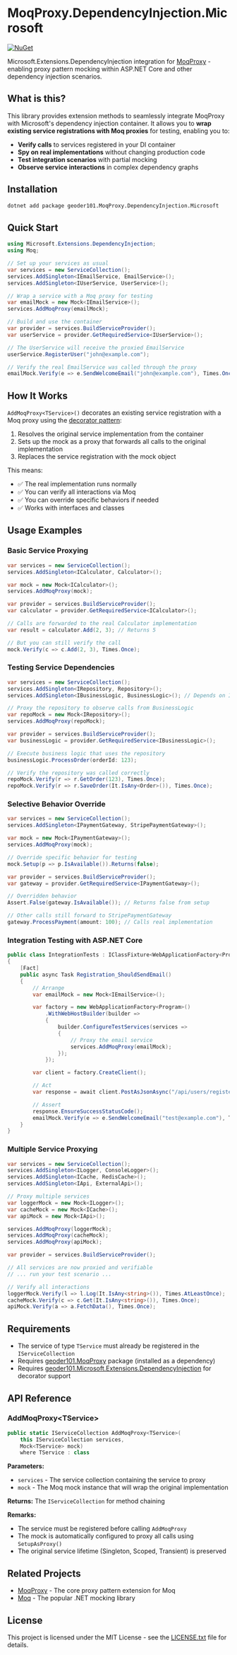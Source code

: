 # MoqProxy.DependencyInjection.Microsoft

[![NuGet](https://img.shields.io/nuget/v/geoder101.MoqProxy.DependencyInjection.Microsoft.svg)](https://www.nuget.org/packages/geoder101.MoqProxy.DependencyInjection.Microsoft/)

Microsoft.Extensions.DependencyInjection integration for [MoqProxy](https://github.com/geoder101/MoqProxy) - enabling proxy pattern mocking within ASP.NET Core and other dependency injection scenarios.

## What is this?

This library provides extension methods to seamlessly integrate MoqProxy with Microsoft's dependency injection container. It allows you to **wrap existing service registrations with Moq proxies** for testing, enabling you to:

- **Verify calls** to services registered in your DI container
- **Spy on real implementations** without changing production code
- **Test integration scenarios** with partial mocking
- **Observe service interactions** in complex dependency graphs

## Installation

```bash
dotnet add package geoder101.MoqProxy.DependencyInjection.Microsoft
```

## Quick Start

```csharp
using Microsoft.Extensions.DependencyInjection;
using Moq;

// Set up your services as usual
var services = new ServiceCollection();
services.AddSingleton<IEmailService, EmailService>();
services.AddSingleton<IUserService, UserService>();

// Wrap a service with a Moq proxy for testing
var emailMock = new Mock<IEmailService>();
services.AddMoqProxy(emailMock);

// Build and use the container
var provider = services.BuildServiceProvider();
var userService = provider.GetRequiredService<IUserService>();

// The UserService will receive the proxied EmailService
userService.RegisterUser("john@example.com");

// Verify the real EmailService was called through the proxy
emailMock.Verify(e => e.SendWelcomeEmail("john@example.com"), Times.Once);
```

## How It Works

`AddMoqProxy<TService>()` decorates an existing service registration with a Moq proxy using the [decorator pattern](https://en.wikipedia.org/wiki/Decorator_pattern):

1. Resolves the original service implementation from the container
2. Sets up the mock as a proxy that forwards all calls to the original implementation
3. Replaces the service registration with the mock object

This means:

- ✅ The real implementation runs normally
- ✅ You can verify all interactions via Moq
- ✅ You can override specific behaviors if needed
- ✅ Works with interfaces and classes

## Usage Examples

### Basic Service Proxying

```csharp
var services = new ServiceCollection();
services.AddSingleton<ICalculator, Calculator>();

var mock = new Mock<ICalculator>();
services.AddMoqProxy(mock);

var provider = services.BuildServiceProvider();
var calculator = provider.GetRequiredService<ICalculator>();

// Calls are forwarded to the real Calculator implementation
var result = calculator.Add(2, 3); // Returns 5

// But you can still verify the call
mock.Verify(c => c.Add(2, 3), Times.Once);
```

### Testing Service Dependencies

```csharp
var services = new ServiceCollection();
services.AddSingleton<IRepository, Repository>();
services.AddSingleton<IBusinessLogic, BusinessLogic>(); // Depends on IRepository

// Proxy the repository to observe calls from BusinessLogic
var repoMock = new Mock<IRepository>();
services.AddMoqProxy(repoMock);

var provider = services.BuildServiceProvider();
var businessLogic = provider.GetRequiredService<IBusinessLogic>();

// Execute business logic that uses the repository
businessLogic.ProcessOrder(orderId: 123);

// Verify the repository was called correctly
repoMock.Verify(r => r.GetOrder(123), Times.Once);
repoMock.Verify(r => r.SaveOrder(It.IsAny<Order>()), Times.Once);
```

### Selective Behavior Override

```csharp
var services = new ServiceCollection();
services.AddSingleton<IPaymentGateway, StripePaymentGateway>();

var mock = new Mock<IPaymentGateway>();
services.AddMoqProxy(mock);

// Override specific behavior for testing
mock.Setup(p => p.IsAvailable()).Returns(false);

var provider = services.BuildServiceProvider();
var gateway = provider.GetRequiredService<IPaymentGateway>();

// Overridden behavior
Assert.False(gateway.IsAvailable()); // Returns false from setup

// Other calls still forward to StripePaymentGateway
gateway.ProcessPayment(amount: 100); // Calls real implementation
```

### Integration Testing with ASP.NET Core

```csharp
public class IntegrationTests : IClassFixture<WebApplicationFactory<Program>>
{
    [Fact]
    public async Task Registration_ShouldSendEmail()
    {
        // Arrange
        var emailMock = new Mock<IEmailService>();

        var factory = new WebApplicationFactory<Program>()
            .WithWebHostBuilder(builder =>
            {
                builder.ConfigureTestServices(services =>
                {
                    // Proxy the email service
                    services.AddMoqProxy(emailMock);
                });
            });

        var client = factory.CreateClient();

        // Act
        var response = await client.PostAsJsonAsync("/api/users/register", new { Email = "test@example.com" });

        // Assert
        response.EnsureSuccessStatusCode();
        emailMock.Verify(e => e.SendWelcomeEmail("test@example.com"), Times.Once);
    }
}
```

### Multiple Service Proxying

```csharp
var services = new ServiceCollection();
services.AddSingleton<ILogger, ConsoleLogger>();
services.AddSingleton<ICache, RedisCache>();
services.AddSingleton<IApi, ExternalApi>();

// Proxy multiple services
var loggerMock = new Mock<ILogger>();
var cacheMock = new Mock<ICache>();
var apiMock = new Mock<IApi>();

services.AddMoqProxy(loggerMock);
services.AddMoqProxy(cacheMock);
services.AddMoqProxy(apiMock);

var provider = services.BuildServiceProvider();

// All services are now proxied and verifiable
// ... run your test scenario ...

// Verify all interactions
loggerMock.Verify(l => l.Log(It.IsAny<string>()), Times.AtLeastOnce);
cacheMock.Verify(c => c.Get(It.IsAny<string>()), Times.Once);
apiMock.Verify(a => a.FetchData(), Times.Once);
```

## Requirements

- The service of type `TService` must already be registered in the `IServiceCollection`
- Requires [geoder101.MoqProxy](https://www.nuget.org/packages/geoder101.MoqProxy/) package (installed as a dependency)
- Requires [geoder101.Microsoft.Extensions.DependencyInjection](https://www.nuget.org/packages/geoder101.Microsoft.Extensions.DependencyInjection/) for decorator support

## API Reference

### AddMoqProxy&lt;TService&gt;

```csharp
public static IServiceCollection AddMoqProxy<TService>(
    this IServiceCollection services,
    Mock<TService> mock)
    where TService : class
```

**Parameters:**

- `services` - The service collection containing the service to proxy
- `mock` - The Moq mock instance that will wrap the original implementation

**Returns:** The `IServiceCollection` for method chaining

**Remarks:**

- The service must be registered before calling `AddMoqProxy`
- The mock is automatically configured to proxy all calls using `SetupAsProxy()`
- The original service lifetime (Singleton, Scoped, Transient) is preserved

## Related Projects

- [MoqProxy](https://github.com/geoder101/MoqProxy) - The core proxy pattern extension for Moq
- [Moq](https://github.com/devlooped/moq) - The popular .NET mocking library

## License

This project is licensed under the MIT License - see the [LICENSE.txt](../../LICENSE.txt) file for details.
